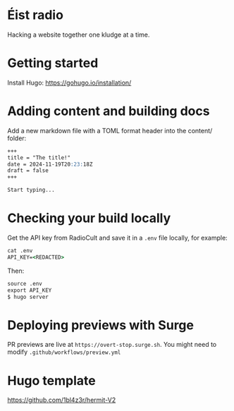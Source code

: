 # Éist radio

Hacking a website together one kludge at a time. 

# Getting started

Install Hugo: https://gohugo.io/installation/

# Adding content and building docs

Add a new markdown file with a TOML format header into the content/ folder:

```markdown
+++
title = "The title!"
date = 2024-11-19T20:23:18Z
draft = false
+++

Start typing...

```

# Checking your build locally

Get the API key from RadioCult and save it in a `.env` file locally, for example:

```cmd
cat .env
API_KEY=<REDACTED>
```
Then:

```cmd
source .env
export API_KEY
$ hugo server
```

# Deploying previews with Surge

PR previews are live at `https://overt-stop.surge.sh`. You might need to modify `.github/workflows/preview.yml`

# Hugo template

https://github.com/1bl4z3r/hermit-V2
